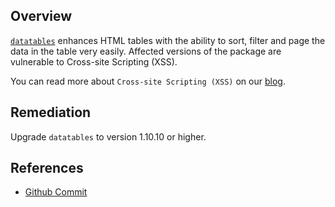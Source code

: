 ## Overview
[`datatables`](https://www.npmjs.com/package/datatables) enhances HTML tables with the ability to sort, filter and page the data in the table very easily.
Affected versions of the package are vulnerable to Cross-site Scripting (XSS).

You can read more about `Cross-site Scripting (XSS)` on our [blog](https://snyk.io/blog/marked-xss-vulnerability/).

## Remediation
Upgrade `datatables` to version 1.10.10 or higher.

## References
- [Github Commit](https://github.com/DataTables/DataTables/commit/6f67df2d21f9858ec40a6e9565c3a653cdb691a6)
